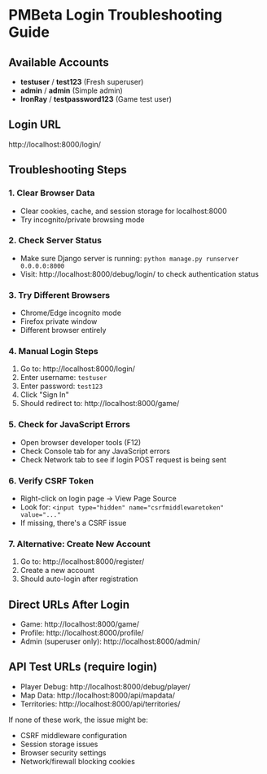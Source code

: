 # PMBeta Login Troubleshooting Guide

## Available Accounts
- **testuser** / **test123** (Fresh superuser)
- **admin** / **admin** (Simple admin)
- **IronRay** / **testpassword123** (Game test user)

## Login URL
http://localhost:8000/login/

## Troubleshooting Steps

### 1. Clear Browser Data
- Clear cookies, cache, and session storage for localhost:8000
- Try incognito/private browsing mode

### 2. Check Server Status
- Make sure Django server is running: `python manage.py runserver 0.0.0.0:8000`
- Visit: http://localhost:8000/debug/login/ to check authentication status

### 3. Try Different Browsers
- Chrome/Edge incognito mode
- Firefox private window
- Different browser entirely

### 4. Manual Login Steps
1. Go to: http://localhost:8000/login/
2. Enter username: `testuser`
3. Enter password: `test123`
4. Click "Sign In"
5. Should redirect to: http://localhost:8000/game/

### 5. Check for JavaScript Errors
- Open browser developer tools (F12)
- Check Console tab for any JavaScript errors
- Check Network tab to see if login POST request is being sent

### 6. Verify CSRF Token
- Right-click on login page → View Page Source
- Look for: `<input type="hidden" name="csrfmiddlewaretoken" value="..."`
- If missing, there's a CSRF issue

### 7. Alternative: Create New Account
1. Go to: http://localhost:8000/register/
2. Create a new account
3. Should auto-login after registration

## Direct URLs After Login
- Game: http://localhost:8000/game/
- Profile: http://localhost:8000/profile/
- Admin (superuser only): http://localhost:8000/admin/

## API Test URLs (require login)
- Player Debug: http://localhost:8000/debug/player/
- Map Data: http://localhost:8000/api/mapdata/
- Territories: http://localhost:8000/api/territories/

If none of these work, the issue might be:
- CSRF middleware configuration
- Session storage issues
- Browser security settings
- Network/firewall blocking cookies
